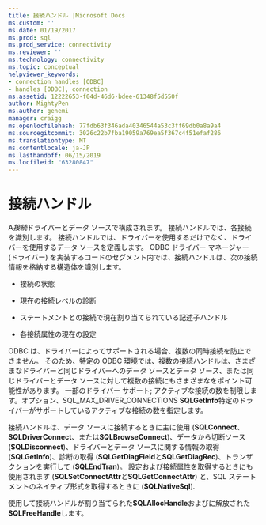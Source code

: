 ```yaml
---
title: 接続ハンドル |Microsoft Docs
ms.custom: ''
ms.date: 01/19/2017
ms.prod: sql
ms.prod_service: connectivity
ms.reviewer: ''
ms.technology: connectivity
ms.topic: conceptual
helpviewer_keywords:
- connection handles [ODBC]
- handles [ODBC], connection
ms.assetid: 12222653-f04d-46d6-bdee-61348f5d550f
author: MightyPen
ms.author: genemi
manager: craigg
ms.openlocfilehash: 77fdb63f346ada40346544a53c3ff69db0a8a9a4
ms.sourcegitcommit: 3026c22b7fba19059a769ea5f367c4f51efaf286
ms.translationtype: MT
ms.contentlocale: ja-JP
ms.lasthandoff: 06/15/2019
ms.locfileid: "63280847"
---
```

# <a name="connection-handles"></a>接続ハンドル
A*接続*ドライバーとデータ ソースで構成されます。 接続ハンドルでは、各接続を識別します。 接続ハンドルでは、ドライバーを使用するだけでなく、ドライバーを使用するデータ ソースを定義します。 ODBC ドライバー マネージャー (ドライバー) を実装するコードのセグメント内では、接続ハンドルは、次の接続情報を格納する構造体を識別します。  
  
-   接続の状態  
  
-   現在の接続レベルの診断  
  
-   ステートメントとの接続で現在割り当てられている記述子ハンドル  
  
-   各接続属性の現在の設定  
  
 ODBC は、ドライバーによってサポートされる場合、複数の同時接続を防止できません。 そのため、特定の ODBC 環境では、複数の接続ハンドルは、さまざまなドライバーと同じドライバーへのデータ ソースとデータ ソース、または同じドライバーとデータ ソースに対して複数の接続にもさまざまなをポイント可能性があります。 一部のドライバー サポート; アクティブな接続の数を制限します。オプション、SQL_MAX_DRIVER_CONNECTIONS **SQLGetInfo**特定のドライバーがサポートしているアクティブな接続の数を指定します。  
  
 接続ハンドルは、データ ソースに接続するときに主に使用 (**SQLConnect**、 **SQLDriverConnect**、または**SQLBrowseConnect**)、データから切断ソース (**SQLDisconnect**)、ドライバーとデータ ソースに関する情報の取得 (**SQLGetInfo**)、診断の取得 (**SQLGetDiagField**と**SQLGetDiagRec**)、トランザクションを実行して (**SQLEndTran**)。 設定および接続属性を取得するときにも使用されます (**SQLSetConnectAttr**と**SQLGetConnectAttr**) と、SQL ステートメントのネイティブ形式を取得するときに (**SQLNativeSql**).  
  
 使用して接続ハンドルが割り当てられた**SQLAllocHandle**およびに解放された**SQLFreeHandle**します。
